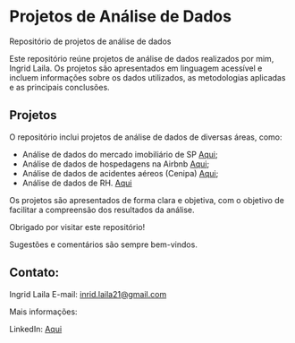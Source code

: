 # Projetos de Análise de Dados

Repositório de projetos de análise de dados

Este repositório reúne projetos de análise de dados realizados por mim, Ingrid Laila. Os projetos são apresentados em linguagem acessível e incluem informações sobre os dados utilizados, as metodologias aplicadas e as principais conclusões.

## Projetos

O repositório inclui projetos de análise de dados de diversas áreas, como:

* Análise de dados do mercado imobiliário de SP [Aqui](https://github.com/IngridLaila/Projeto-Analise-de-Dados/tree/main/An%C3%A1lise%20do%20Mercado%20Imobili%C3%A1rio%20de%20SP);
* Análise de dados de hospedagens na Airbnb [Aqui](https://github.com/IngridLaila/Projeto-Analise-de-Dados/tree/main/Case%20Airbnb);
* Análise de dados de acidentes aéreos (Cenipa) [Aqui](https://github.com/IngridLaila/Projeto-Analise-de-Dados/tree/main/An%C3%A1lise%20de%20Dados%20CENIPA);
* Análise de dados de RH. [Aqui](https://github.com/IngridLaila/Projeto-Analise-de-Dados/tree/main/An%C3%A1lise%20dos%20fatores%20de%20trabalho%20no%20n%C3%ADvel%20de%20desgaste%20dos%20funcion%C3%A1rios)

Os projetos são apresentados de forma clara e objetiva, com o objetivo de facilitar a compreensão dos resultados da análise.

Obrigado por visitar este repositório!

Sugestões e comentários são sempre bem-vindos.

## Contato:

Ingrid Laila
E-mail: inrid.laila21@gmail.com

Mais informações:

LinkedIn: [Aqui](https://www.linkedin.com/in/ingrid-laila-analistadados/)
